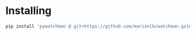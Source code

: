 # Installing

```bash
pip install 'pywatchman @ git+https://github.com/marionlb/watchman.git#egg=pywatchman&subdirectory=watchman/python'
```